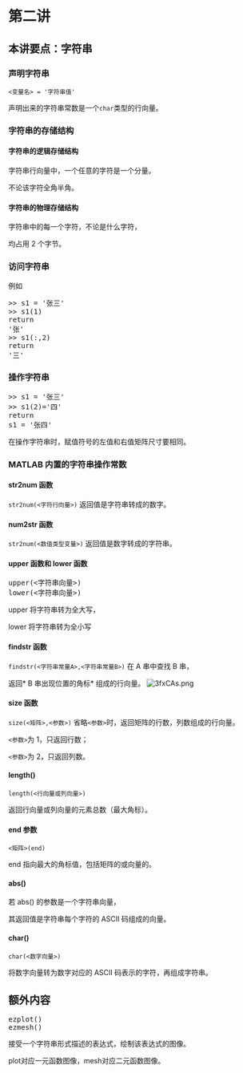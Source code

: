 # 第二讲
## 本讲要点：字符串
### 声明字符串
`<变量名> = '字符串值'`

声明出来的字符串常数是一个`char`类型的行向量。

### 字符串的存储结构
#### 字符串的逻辑存储结构
字符串行向量中，一个任意的字符是一个分量。

不论该字符全角半角。
#### 字符串的物理存储结构
字符串中的每一个字符，不论是什么字符，

均占用 2 个字节。
### 访问字符串
例如
<pre>
>> s1 = '张三'
>> s1(1)
return
'张'
>> s1(:,2)
return
'三'
</pre>
### 操作字符串
<pre>
>> s1 = '张三'
>> s1(2)='四'
return
s1 = '张四'
</pre>
在操作字符串时，赋值符号的左值和右值矩阵尺寸要相同。
### MATLAB 内置的字符串操作常数
#### str2num 函数
`str2num(<字符行向量>)`
返回值是字符串转成的数字。
#### num2str 函数
`str2num(<数值类型变量>)`
返回值是数字转成的字符串。
#### upper 函数和 lower 函数
<pre>upper(<字符串向量>)
lower(<字符串向量>)</pre>
upper 将字符串转为全大写，

lower 将字符串转为全小写
#### findstr 函数
`findstr(<字符串常量A>,<字符串常量B>)`
在 A 串中查找 B 串，

返回* B 串出现位置的角标* 组成的行向量。
![3fxCAs.png](https://s2.ax1x.com/2020/03/03/3fxCAs.png)
#### size 函数
`size(<矩阵>,<参数>)`
省略`<参数>`时，返回矩阵的行数，列数组成的行向量。

`<参数>`为 1，只返回行数；

`<参数>`为 2，只返回列数。
#### length()
`length(<行向量或列向量>)`

返回行向量或列向量的元素总数（最大角标）。

#### end 参数
`<矩阵>(end)`

end 指向最大的角标值，包括矩阵的或向量的。
#### abs()
若 abs() 的参数是一个字符串向量，

其返回值是字符串每个字符的 ASCII 码组成的向量。

#### char()
`char(<数字向量>)`

将数字向量转为数字对应的 ASCII 码表示的字符，再组成字符串。

## 额外内容
<pre>ezplot()
ezmesh()</pre>
接受一个字符串形式描述的表达式，绘制该表达式的图像。

plot对应一元函数图像，mesh对应二元函数图像。
